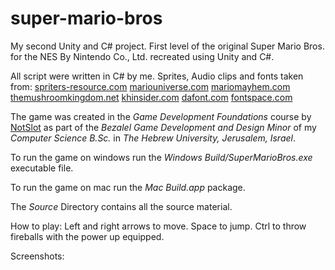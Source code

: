 # super-mario-bros
My second Unity and C# project.
First level of the original Super Mario Bros. for the NES By Nintendo Co., Ltd. recreated using Unity and C#.

All script were written in C# by me.
Sprites, Audio clips and fonts taken from:
[spriters-resource.com](spriters-resource.com)
[mariouniverse.com](mariouniverse.com)
[mariomayhem.com](mariomayhem.com)
[themushroomkingdom.net](themushroomkingdom.net)
[khinsider.com](khinsider.com)
[dafont.com](dafont.com)
[fontspace.com](fontspace.com)

The game was created in the _Game Development Foundations_ course by [NotSlot](https://github.com/notslot) as part of the _Bezalel Game Development and Design Minor_ of my _Computer Science B.Sc._ in _The Hebrew University, Jerusalem, Israel_.

To run the game on windows run the _Windows Build/SuperMarioBros.exe_ executable file.

To run the game on mac run the  _Mac Build.app_ package.

The _Source_ Directory contains all the source material.

How to play:
Left and right arrows to move. Space to jump. Ctrl to throw fireballs with the power up equipped.

Screenshots:
